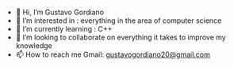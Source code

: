 - 👋 Hi, I’m Gustavo Gordiano
- 👀 I’m interested in : everything in the area of computer science
- 🌱 I’m currently learning : C++
- 📂 I’m looking to collaborate on everything it takes to improve my knowledge
- 📫 How to reach  me  Gmail: gustavogordiano20@gmail.com
 
<!---
MrNobody42/MrNobody42 is a ✨ special ✨ repository because its `README.md` (this file) appears on your GitHub profile.
You can click the Preview link to take a look at your changes.
--->
